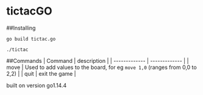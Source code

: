 # tictacGO



##Installing
``` 
go build tictac.go

./tictac

```
##Commands
| Command  | description |
| ------------- | ------------- |
| move  | Used to add values to the board, for eg ```move 1,0```  (ranges from 0,0 to 2,2)  |
| quit  | exit the game  |


built on version go1.14.4

